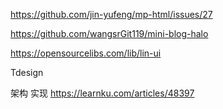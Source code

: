 https://github.com/jin-yufeng/mp-html/issues/27

https://github.com/wangsrGit119/mini-blog-halo

https://opensourcelibs.com/lib/lin-ui

Tdesign

架构 实现
https://learnku.com/articles/48397